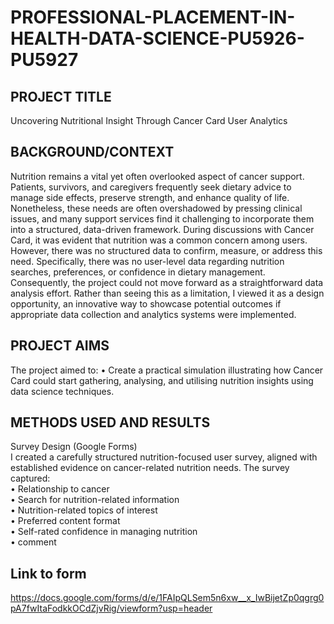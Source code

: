 # PROFESSIONAL-PLACEMENT-IN-HEALTH-DATA-SCIENCE-PU5926-PU5927

## PROJECT TITLE
Uncovering Nutritional Insight Through Cancer Card User Analytics

## BACKGROUND/CONTEXT
Nutrition remains a vital yet often overlooked aspect of cancer support. Patients, survivors, and caregivers frequently seek dietary advice to manage side effects, preserve strength, and enhance quality of life. Nonetheless, these needs are often overshadowed by pressing clinical issues, and many support services find it challenging to incorporate them into a structured, data-driven framework.
During discussions with Cancer Card, it was evident that nutrition was a common concern among users. However, there was no structured data to confirm, measure, or address this need. Specifically, there was no user-level data regarding nutrition searches, preferences, or confidence in dietary management. Consequently, the project could not move forward as a straightforward data analysis effort.
Rather than seeing this as a limitation, I viewed it as a design opportunity, an innovative way to showcase potential outcomes if appropriate data collection and analytics systems were implemented.

## PROJECT AIMS
The project aimed to:
•	Create a practical simulation illustrating how Cancer Card could start gathering, analysing, and utilising nutrition insights using data science techniques.

## METHODS USED AND RESULTS 
Survey Design (Google Forms)  
I created a carefully structured nutrition-focused user survey, aligned with established evidence on cancer-related nutrition needs. The survey captured:  
•	Relationship to cancer    
•	Search for nutrition-related information  
•	Nutrition-related topics of interest  
•	Preferred content format  
•	Self-rated confidence in managing nutrition  
• comment  

## Link to form
https://docs.google.com/forms/d/e/1FAIpQLSem5n6xw__x_IwBijetZp0qgrg0pA7fwItaFodkkOCdZjvRig/viewform?usp=header
